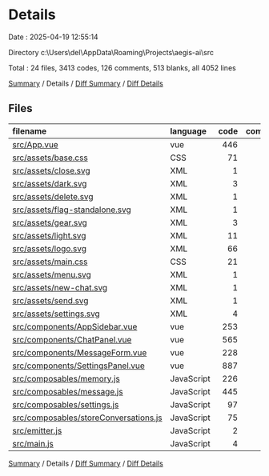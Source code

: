 # Details

Date : 2025-04-19 12:55:14

Directory c:\\Users\\del\\AppData\\Roaming\\Projects\\aegis-ai\\src

Total : 24 files,  3413 codes, 126 comments, 513 blanks, all 4052 lines

[Summary](results.md) / Details / [Diff Summary](diff.md) / [Diff Details](diff-details.md)

## Files
| filename | language | code | comment | blank | total |
| :--- | :--- | ---: | ---: | ---: | ---: |
| [src/App.vue](/src/App.vue) | vue | 446 | 5 | 64 | 515 |
| [src/assets/base.css](/src/assets/base.css) | CSS | 71 | 2 | 14 | 87 |
| [src/assets/close.svg](/src/assets/close.svg) | XML | 1 | 0 | 0 | 1 |
| [src/assets/dark.svg](/src/assets/dark.svg) | XML | 3 | 0 | 1 | 4 |
| [src/assets/delete.svg](/src/assets/delete.svg) | XML | 1 | 0 | 0 | 1 |
| [src/assets/flag-standalone.svg](/src/assets/flag-standalone.svg) | XML | 1 | 0 | 0 | 1 |
| [src/assets/gear.svg](/src/assets/gear.svg) | XML | 3 | 0 | 1 | 4 |
| [src/assets/light.svg](/src/assets/light.svg) | XML | 11 | 0 | 1 | 12 |
| [src/assets/logo.svg](/src/assets/logo.svg) | XML | 66 | 0 | 1 | 67 |
| [src/assets/main.css](/src/assets/main.css) | CSS | 21 | 0 | 5 | 26 |
| [src/assets/menu.svg](/src/assets/menu.svg) | XML | 1 | 0 | 0 | 1 |
| [src/assets/new-chat.svg](/src/assets/new-chat.svg) | XML | 1 | 0 | 0 | 1 |
| [src/assets/send.svg](/src/assets/send.svg) | XML | 1 | 0 | 0 | 1 |
| [src/assets/settings.svg](/src/assets/settings.svg) | XML | 4 | 0 | 1 | 5 |
| [src/components/AppSidebar.vue](/src/components/AppSidebar.vue) | vue | 253 | 0 | 42 | 295 |
| [src/components/ChatPanel.vue](/src/components/ChatPanel.vue) | vue | 565 | 1 | 109 | 675 |
| [src/components/MessageForm.vue](/src/components/MessageForm.vue) | vue | 228 | 5 | 27 | 260 |
| [src/components/SettingsPanel.vue](/src/components/SettingsPanel.vue) | vue | 887 | 0 | 118 | 1,005 |
| [src/composables/memory.js](/src/composables/memory.js) | JavaScript | 226 | 33 | 30 | 289 |
| [src/composables/message.js](/src/composables/message.js) | JavaScript | 445 | 63 | 55 | 563 |
| [src/composables/settings.js](/src/composables/settings.js) | JavaScript | 97 | 6 | 17 | 120 |
| [src/composables/storeConversations.js](/src/composables/storeConversations.js) | JavaScript | 75 | 11 | 22 | 108 |
| [src/emitter.js](/src/emitter.js) | JavaScript | 2 | 0 | 2 | 4 |
| [src/main.js](/src/main.js) | JavaScript | 4 | 0 | 3 | 7 |

[Summary](results.md) / Details / [Diff Summary](diff.md) / [Diff Details](diff-details.md)
